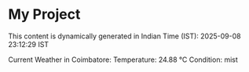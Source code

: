 # My Project

This content is dynamically generated in Indian Time (IST): 2025-09-08 23:12:29 IST


Current Weather in Coimbatore:
Temperature: 24.88 °C
Condition: mist
